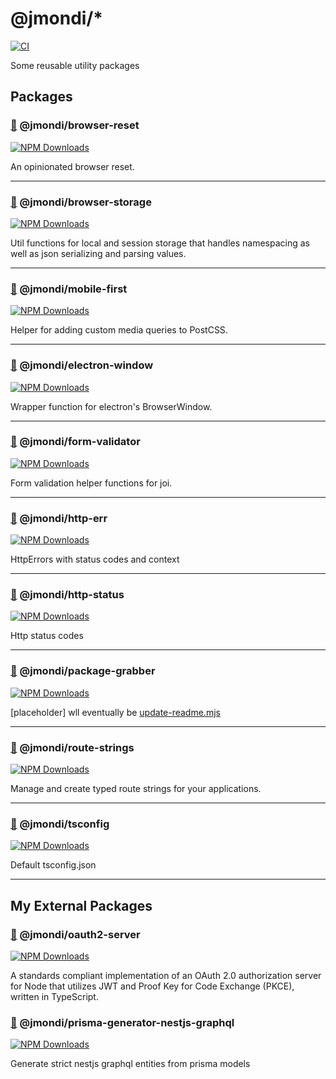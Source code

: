 # @jmondi/*

[![CI](https://github.com/jasonraimondi/jmondi/actions/workflows/ci.yaml/badge.svg)](https://github.com/jasonraimondi/jmondi/actions/workflows/ci.yaml)

Some reusable utility packages

## Packages

[//]: # (INSERT_START)

### [📁](https://github.com/jasonraimondi/jmondi/tree/main/packages/browser-reset/package.json) @jmondi/browser-reset

[![NPM Downloads](https://img.shields.io/npm/dt/@jmondi/browser-reset?label=npm+downloads&style=flat-square)](https://www.npmjs.com/package/@jmondi/browser-reset)

An opinionated browser reset.

---

### [📁](https://github.com/jasonraimondi/jmondi/tree/main/packages/browser-storage/package.json) @jmondi/browser-storage

[![NPM Downloads](https://img.shields.io/npm/dt/@jmondi/browser-storage?label=npm+downloads&style=flat-square)](https://www.npmjs.com/package/@jmondi/browser-storage)

Util functions for local and session storage that handles namespacing as well as json serializing and parsing values.

---

### [📁](https://github.com/jasonraimondi/jmondi/tree/main/packages/custom-media-mobile-first/package.json) @jmondi/mobile-first

[![NPM Downloads](https://img.shields.io/npm/dt/@jmondi/mobile-first?label=npm+downloads&style=flat-square)](https://www.npmjs.com/package/@jmondi/mobile-first)

Helper for adding custom media queries to PostCSS.

---

### [📁](https://github.com/jasonraimondi/jmondi/tree/main/packages/electron-window/package.json) @jmondi/electron-window

[![NPM Downloads](https://img.shields.io/npm/dt/@jmondi/electron-window?label=npm+downloads&style=flat-square)](https://www.npmjs.com/package/@jmondi/electron-window)

Wrapper function for electron's BrowserWindow.

---

### [📁](https://github.com/jasonraimondi/jmondi/tree/main/packages/form-validator/package.json) @jmondi/form-validator

[![NPM Downloads](https://img.shields.io/npm/dt/@jmondi/form-validator?label=npm+downloads&style=flat-square)](https://www.npmjs.com/package/@jmondi/form-validator)

Form validation helper functions for joi.

---

### [📁](https://github.com/jasonraimondi/jmondi/tree/main/packages/http-err/package.json) @jmondi/http-err

[![NPM Downloads](https://img.shields.io/npm/dt/@jmondi/http-err?label=npm+downloads&style=flat-square)](https://www.npmjs.com/package/@jmondi/http-err)

HttpErrors with status codes and context

---

### [📁](https://github.com/jasonraimondi/jmondi/tree/main/packages/http-status/package.json) @jmondi/http-status

[![NPM Downloads](https://img.shields.io/npm/dt/@jmondi/http-status?label=npm+downloads&style=flat-square)](https://www.npmjs.com/package/@jmondi/http-status)

Http status codes

---

### [📁](https://github.com/jasonraimondi/jmondi/tree/main/packages/package-grabber/package.json) @jmondi/package-grabber

[![NPM Downloads](https://img.shields.io/npm/dt/@jmondi/package-grabber?label=npm+downloads&style=flat-square)](https://www.npmjs.com/package/@jmondi/package-grabber)

[placeholder] wll eventually be [update-readme.mjs](./bin/update-readme.mjs)

---

### [📁](https://github.com/jasonraimondi/jmondi/tree/main/packages/route-strings/package.json) @jmondi/route-strings

[![NPM Downloads](https://img.shields.io/npm/dt/@jmondi/route-strings?label=npm+downloads&style=flat-square)](https://www.npmjs.com/package/@jmondi/route-strings)

Manage and create typed route strings for your applications.

---

### [📁](https://github.com/jasonraimondi/jmondi/tree/main/packages/tsconfig/package.json) @jmondi/tsconfig

[![NPM Downloads](https://img.shields.io/npm/dt/@jmondi/tsconfig?label=npm+downloads&style=flat-square)](https://www.npmjs.com/package/@jmondi/tsconfig)

Default tsconfig.json

---


[//]: # (INSERT_END)

## My External Packages

### [📁](https://github.com/jasonraimondi/ts-oauth2-server) @jmondi/oauth2-server

[![NPM Downloads](https://img.shields.io/npm/dt/@jmondi/oauth2-server?label=npm+downloads&style=flat-square)](https://www.npmjs.com/package/@jmondi/oauth2-server)

A standards compliant implementation of an OAuth 2.0 authorization server for Node that utilizes JWT and Proof Key for Code Exchange (PKCE), written in TypeScript. 

### [📁](https://github.com/jasonraimondi/prisma-generator-nestjs-graphql-strict) @jmondi/prisma-generator-nestjs-graphql

[![NPM Downloads](https://img.shields.io/npm/dt/@jmondi/prisma-generator-nestjs-graphql?label=npm+downloads&style=flat-square)](https://www.npmjs.com/package/@jmondi/prisma-generator-nestjs-graphql)

Generate strict nestjs graphql entities from prisma models
